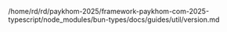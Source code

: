 /home/rd/rd/paykhom-2025/framework-paykhom-com-2025-typescript/node_modules/bun-types/docs/guides/util/version.md